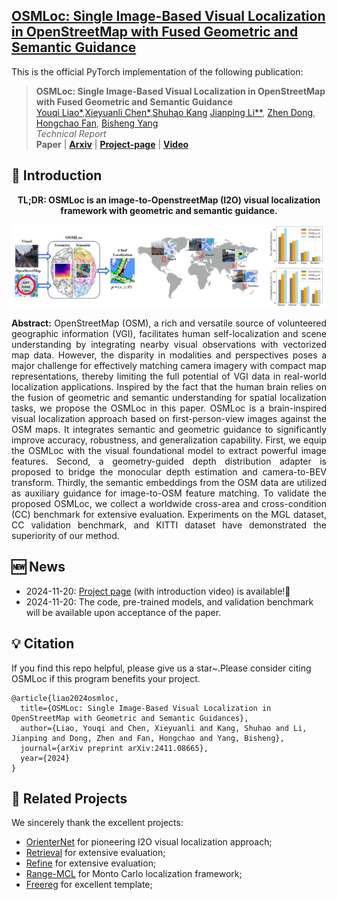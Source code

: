 <h2> 
<a href="https://whu-usi3dv.github.io/OSMLoc/" target="_blank">OSMLoc: Single Image-Based Visual Localization in OpenStreetMap with Fused Geometric and Semantic Guidance</a>
</h2>

This is the official PyTorch implementation of the following publication:

> **OSMLoc: Single Image-Based Visual Localization in OpenStreetMap with Fused Geometric and Semantic Guidance**<br/>
> [Youqi Liao*](https://martin-liao.github.io/),[Xieyuanli Chen*](https://xieyuanli-chen.com/),[Shuhao Kang](https://kang-1-2-3.github.io/) [Jianping Li**](https://kafeiyin00.github.io/),  [Zhen Dong](https://dongzhenwhu.github.io/index.html), [Hongchao Fan](https://scholar.google.com/citations?user=VeH-I7AAAAAJ), [Bisheng Yang](https://3s.whu.edu.cn/info/1025/1415.htm)<br/>
> *Technical Report*<br/>
> **Paper** | [**Arxiv**](https://arxiv.org/abs/2411.08665) | [**Project-page**](https://whu-usi3dv.github.io/OSMLoc/) | [**Video**](https://youtu.be/rjKRLYfCG-g)


## 🔭 Introduction
<p align="center">
<strong>TL;DR: OSMLoc is an image-to-OpenstreetMap (I2O) visual localization framework with geometric and semantic guidance.</strong>
</p>
<img src="./figs/motivation_repo.png" alt="Motivation" style="zoom:100%; display: block; margin-left: auto; margin-right: auto; max-width: 100%;">

<p align="justify">
<strong>Abstract:</strong> OpenStreetMap (OSM), a rich and versatile source of volunteered geographic information (VGI), facilitates human self-localization and scene understanding by integrating nearby visual observations with vectorized map data. However, the disparity in modalities and perspectives poses a major challenge for effectively matching camera imagery with compact map representations, thereby limiting the full potential of VGI data in real-world localization applications. Inspired by the fact that the human brain relies on the fusion of geometric and semantic understanding for spatial localization tasks, we propose the OSMLoc in this paper. OSMLoc is a brain-inspired visual localization approach based on first-person-view images against the OSM maps. It integrates semantic and geometric guidance to significantly improve accuracy, robustness, and generalization capability. First, we equip the OSMLoc with the visual foundational model to extract powerful image features. Second, a geometry-guided depth distribution adapter is proposed to bridge the monocular depth estimation and camera-to-BEV transform. Thirdly, the semantic embeddings from the OSM data are utilized as auxiliary guidance for image-to-OSM feature matching. To validate the proposed OSMLoc, we collect a worldwide cross-area and cross-condition (CC) benchmark for extensive evaluation. Experiments on the MGL dataset, CC validation benchmark, and KITTI dataset have demonstrated the superiority of our method. 
</p>

## 🆕 News
- 2024-11-20: [Project page](https://whu-usi3dv.github.io/OSMLoc/) (with introduction video) is available!🎉 
- 2024-11-20: The code, pre-trained models, and validation benchmark will be available upon acceptance of the paper.

## 💡 Citation
If you find this repo helpful, please give us a star~.Please consider citing OSMLoc if this program benefits your project.
```
@article{liao2024osmloc,
  title={OSMLoc: Single Image-Based Visual Localization in OpenStreetMap with Geometric and Semantic Guidances},
  author={Liao, Youqi and Chen, Xieyuanli and Kang, Shuhao and Li, Jianping and Dong, Zhen and Fan, Hongchao and Yang, Bisheng},
  journal={arXiv preprint arXiv:2411.08665},
  year={2024}
}
```

## 🔗 Related Projects
We sincerely thank the excellent projects:
- [OrienterNet](https://github.com/facebookresearch/OrienterNet) for pioneering I2O visual localization approach;
- [Retrieval](https://github.com/YujiaoShi/HighlyAccurate) for extensive evaluation;
- [Refine](https://github.com/tudelft-iv/CrossViewMetricLocalization) for extensive evaluation;
- [Range-MCL](https://github.com/PRBonn/range-mcl) for Monto Carlo localization framework;
- [Freereg](https://github.com/WHU-USI3DV/FreeReg) for excellent template; 